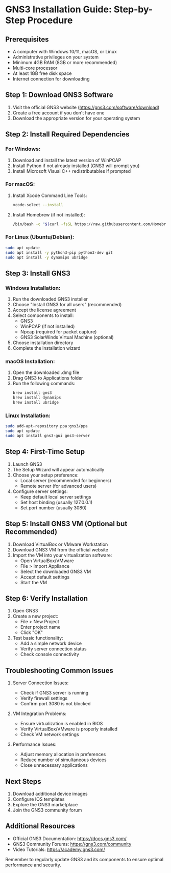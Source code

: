 # GNS3 Installation Guide: Step-by-Step Procedure

## Prerequisites
- A computer with Windows 10/11, macOS, or Linux
- Administrative privileges on your system
- Minimum 4GB RAM (8GB or more recommended)
- Multi-core processor
- At least 1GB free disk space
- Internet connection for downloading

## Step 1: Download GNS3 Software
1. Visit the official GNS3 website (https://gns3.com/software/download)
2. Create a free account if you don't have one
3. Download the appropriate version for your operating system

## Step 2: Install Required Dependencies
### For Windows:
1. Download and install the latest version of WinPCAP
2. Install Python if not already installed (GNS3 will prompt you)
3. Install Microsoft Visual C++ redistributables if prompted

### For macOS:
1. Install Xcode Command Line Tools:
   ```bash
   xcode-select --install
   ```
2. Install Homebrew (if not installed):
   ```bash
   /bin/bash -c "$(curl -fsSL https://raw.githubusercontent.com/Homebrew/install/HEAD/install.sh)"
   ```

### For Linux (Ubuntu/Debian):
```bash
sudo apt update
sudo apt install -y python3-pip python3-dev git
sudo apt install -y dynamips ubridge
```

## Step 3: Install GNS3
### Windows Installation:
1. Run the downloaded GNS3 installer
2. Choose "Install GNS3 for all users" (recommended)
3. Accept the license agreement
4. Select components to install:
   - GNS3
   - WinPCAP (if not installed)
   - Npcap (required for packet capture)
   - GNS3 SolarWinds Virtual Machine (optional)
5. Choose installation directory
6. Complete the installation wizard

### macOS Installation:
1. Open the downloaded .dmg file
2. Drag GNS3 to Applications folder
3. Run the following commands:
   ```bash
   brew install gns3
   brew install dynamips
   brew install ubridge
   ```

### Linux Installation:
```bash
sudo add-apt-repository ppa:gns3/ppa
sudo apt update
sudo apt install gns3-gui gns3-server
```

## Step 4: First-Time Setup
1. Launch GNS3
2. The Setup Wizard will appear automatically
3. Choose your setup preference:
   - Local server (recommended for beginners)
   - Remote server (for advanced users)
4. Configure server settings:
   - Keep default local server settings
   - Set host binding (usually 127.0.0.1)
   - Set port number (usually 3080)

## Step 5: Install GNS3 VM (Optional but Recommended)
1. Download VirtualBox or VMware Workstation
2. Download GNS3 VM from the official website
3. Import the VM into your virtualization software:
   - Open VirtualBox/VMware
   - File > Import Appliance
   - Select the downloaded GNS3 VM
   - Accept default settings
   - Start the VM

## Step 6: Verify Installation
1. Open GNS3
2. Create a new project:
   - File > New Project
   - Enter project name
   - Click "OK"
3. Test basic functionality:
   - Add a simple network device
   - Verify server connection status
   - Check console connectivity

## Troubleshooting Common Issues
1. Server Connection Issues:
   - Check if GNS3 server is running
   - Verify firewall settings
   - Confirm port 3080 is not blocked

2. VM Integration Problems:
   - Ensure virtualization is enabled in BIOS
   - Verify VirtualBox/VMware is properly installed
   - Check VM network settings

3. Performance Issues:
   - Adjust memory allocation in preferences
   - Reduce number of simultaneous devices
   - Close unnecessary applications

## Next Steps
1. Download additional device images
2. Configure IOS templates
3. Explore the GNS3 marketplace
4. Join the GNS3 community forum

## Additional Resources
- Official GNS3 Documentation: https://docs.gns3.com/
- GNS3 Community Forums: https://gns3.com/community
- Video Tutorials: https://academy.gns3.com/

Remember to regularly update GNS3 and its components to ensure optimal performance and security.
